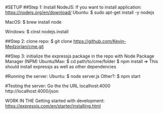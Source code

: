 #SETUP
##Step 1: Install NodeJS: 
If you want to install application: https://nodejs.org/en/download/
Ubuntu: $ sudo apt-get install -y nodejs

MacOS:  $ brew install node

Windows:    $ cinst nodejs.install

##Step 2: clone repo:
$ git clone https://github.com/Kevin-Medzorian/cme.git

##Step 3: initialize the expressjs package in the repo with Node Package Manager (NPM)
Ubuntu/Max:  $ cd path/to/cme/folder 
$ npm install
=> This should install expressjs as well as other dependencies

#Running the server:
Ubuntu: $ node server.js
Other?: $ npm start

#Testing the server:
Go the the URL localhost:4000
http://localhost:4000/json

WORK IN THE 
Getting started with development:
https://expressjs.com/en/starter/installing.html

